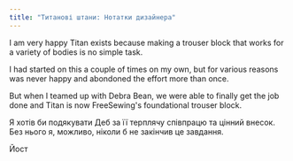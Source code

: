 ```yaml
---
title: "Титанові штани: Нотатки дизайнера"
---
```


I am very happy Titan exists because making a trouser block that works for a variety of bodies is no simple task.

I had started on this a couple of times on my own, but for various reasons was never happy and abondoned the effort more than once.

But when I teamed up with Debra Bean, we were able to finally get the job done and Titan is now FreeSewing's foundational trouser block.

Я хотів би подякувати Деб за її терплячу співпрацю та цінний внесок. Без нього я, можливо, ніколи б не закінчив це завдання.

Йост
